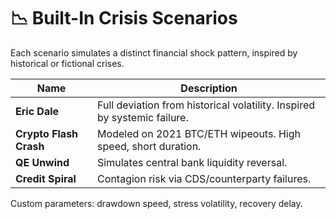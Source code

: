 # 📉 Built-In Crisis Scenarios

Each scenario simulates a distinct financial shock pattern, inspired by historical or fictional crises.

| Name | Description |
|--------------------|-------------|
| **Eric Dale** | Full deviation from historical volatility. Inspired by systemic failure. |
| **Crypto Flash Crash** | Modeled on 2021 BTC/ETH wipeouts. High speed, short duration. |
| **QE Unwind** | Simulates central bank liquidity reversal. |
| **Credit Spiral** | Contagion risk via CDS/counterparty failures. |

Custom parameters: drawdown speed, stress volatility, recovery delay.
